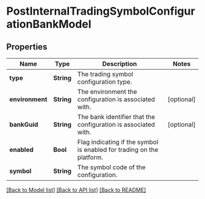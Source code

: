 # PostInternalTradingSymbolConfigurationBankModel

## Properties
Name | Type | Description | Notes
------------ | ------------- | ------------- | -------------
**type** | **String** | The trading symbol configuration type. | 
**environment** | **String** | The environment the configuration is associated with. | [optional] 
**bankGuid** | **String** | The bank identifier that the configuration is associated with. | [optional] 
**enabled** | **Bool** | Flag indicating if the symbol is enabled for trading on the platform. | 
**symbol** | **String** | The symbol code of the configuration. | 

[[Back to Model list]](../README.md#documentation-for-models) [[Back to API list]](../README.md#documentation-for-api-endpoints) [[Back to README]](../README.md)


